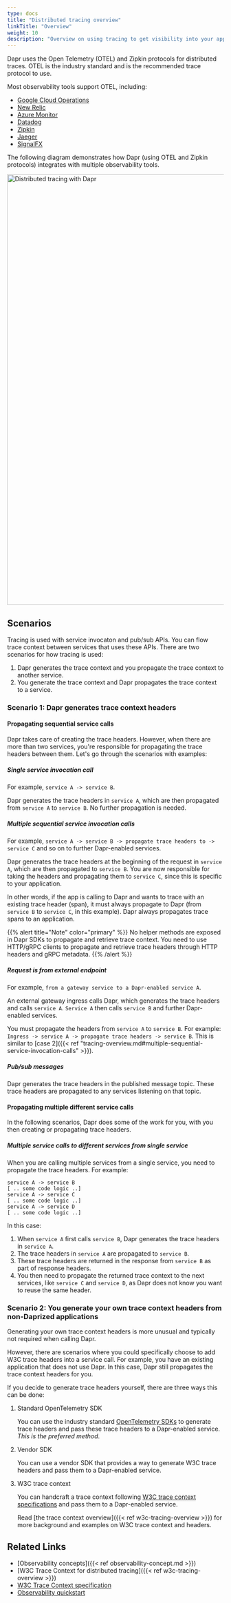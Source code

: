 ```yaml
---
type: docs
title: "Distributed tracing overview"
linkTitle: "Overview"
weight: 10
description: "Overview on using tracing to get visibility into your application"
---
```


Dapr uses the Open Telemetry (OTEL) and Zipkin protocols for distributed traces. OTEL is the industry standard and is the recommended trace protocol to use. 

Most observability tools support OTEL, including:
- [Google Cloud Operations](https://cloud.google.com/products/operations)
- [New Relic](https://newrelic.com)
- [Azure Monitor](https://azure.microsoft.com/services/monitor/)
- [Datadog](https://www.datadoghq.com)
- [Zipkin](https://zipkin.io/)
- [Jaeger](https://www.jaegertracing.io/)
- [SignalFX](https://www.signalfx.com/)

The following diagram demonstrates how Dapr (using OTEL and Zipkin protocols) integrates with multiple observability tools.

<img src="/images/observability-tracing.png" width=1000 alt="Distributed tracing with Dapr">

## Scenarios

Tracing is used with service invocaton and pub/sub APIs. You can flow trace context between services that uses these APIs. There are two scenarios for how tracing is used:

 1. Dapr generates the trace context and you propagate the trace context to another service.
 1. You generate the trace context and Dapr propagates the trace context to a service.

### Scenario 1: Dapr generates trace context headers

#### Propagating sequential service calls

Dapr takes care of creating the trace headers. However, when there are more than two services, you're responsible for propagating the trace headers between them. Let's go through the scenarios with examples:

##### Single service invocation call

For example, `service A -> service B`.

Dapr generates the trace headers in `service A`, which are then propagated from `service A` to `service B`. No further propagation is needed. 

##### Multiple sequential service invocation calls 

For example, `service A -> service B -> propagate trace headers to -> service C` and so on to further Dapr-enabled services.

Dapr generates the trace headers at the beginning of the request in `service A`, which are then propagated to `service B`. You are now responsible for taking the headers and propagating them to `service C`, since this is specific to your application. 

In other words, if the app is calling to Dapr and wants to trace with an existing trace header (span), it must always propagate to Dapr (from `service B` to `service C`, in this example). Dapr always propagates trace spans to an application.

{{% alert title="Note" color="primary" %}}
No helper methods are exposed in Dapr SDKs to propagate and retrieve trace context. You need to use HTTP/gRPC clients to propagate and retrieve trace headers through HTTP headers and gRPC metadata.
{{% /alert %}}

##### Request is from external endpoint

For example, `from a gateway service to a Dapr-enabled service A`.

An external gateway ingress calls Dapr, which generates the trace headers and calls `service A`. `Service A` then calls `service B` and further Dapr-enabled services. 

You must propagate the headers from `service A` to `service B`. For example: `Ingress -> service A -> propagate trace headers -> service B`. This is similar to [case 2]({{< ref "tracing-overview.md#multiple-sequential-service-invocation-calls" >}}).

##### Pub/sub messages

Dapr generates the trace headers in the published message topic. These trace headers are propagated to any services listening on that topic.

#### Propagating multiple different service calls

In the following scenarios, Dapr does some of the work for you, with you then creating or propagating trace headers.

##### Multiple service calls to different services from single service

When you are calling multiple services from a single service, you need to propagate the trace headers. For example:

```
service A -> service B
[ .. some code logic ..]
service A -> service C
[ .. some code logic ..]
service A -> service D
[ .. some code logic ..]
```

In this case:
1. When `service A` first calls `service B`, Dapr generates the trace headers in `service A`. 
1. The trace headers in `service A` are propagated to `service B`. 
1. These trace headers are returned in the response from `service B` as part of response headers. 
1. You then need to propagate the returned trace context to the next services, like `service C` and `service D`, as Dapr does not know you want to reuse the same header.

### Scenario 2: You generate your own trace context headers from non-Daprized applications

Generating your own trace context headers is more unusual and typically not required when calling Dapr. 

However, there are scenarios where you could specifically choose to add W3C trace headers into a service call. For example, you have an existing application that does not use Dapr. In this case, Dapr still propagates the trace context headers for you. 

If you decide to generate trace headers yourself, there are three ways this can be done:

1. Standard OpenTelemetry SDK

   You can use the industry standard [OpenTelemetry SDKs](https://opentelemetry.io/docs/instrumentation/) to generate trace headers and pass these trace headers to a Dapr-enabled service. _This is the preferred method_.

1. Vendor SDK

   You can use a vendor SDK that provides a way to generate W3C trace headers and pass them to a Dapr-enabled service.

1. W3C trace context

   You can handcraft a trace context following [W3C trace context specifications](https://www.w3.org/TR/trace-context/) and pass them to a Dapr-enabled service. 
   
   Read [the trace context overview]({{< ref w3c-tracing-overview >}}) for more background and examples on W3C trace context and headers.

## Related Links

- [Observability concepts]({{< ref observability-concept.md >}})
- [W3C Trace Context for distributed tracing]({{< ref w3c-tracing-overview >}})
- [W3C Trace Context specification](https://www.w3.org/TR/trace-context/)
- [Observability quickstart](https://github.com/dapr/quickstarts/tree/master/tutorials/observability)

